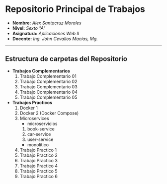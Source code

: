# Repositorio Principal de Trabajos

- **Nombre:** _Alex Santacruz Morales_
- **Nivel:** _Sexto "A"_
- **Asignatura:** _Aplicaciones Web II_
- **Docente:** _Ing. John Cevallos Macías, Mg._

---

## Estructura de carpetas del Repositorio

- **Trabajos Complementarios**
  1. Trabajo Complementario 01
  1. Trabajo Complementario 02
  1. Trabajo Complementario 03
  1. Trabajo Complementario 04
  1. Trabajo Complementario 05
- **Trabajos Practicos**
  1. Docker 1
  1. Docker 2 (Docker Compose)
  1. Microservices
     - microservicios
      1. book-service
      1. car-service
      1. user-service
     - monolitico
  1. Trabajo Practico 1
  1. Trabajo Practico 2
  1. Trabajo Practico 3
  1. Trabajo Practico 4
  1. Trabajo Practico 5
  1. Trabajo Practico 6

